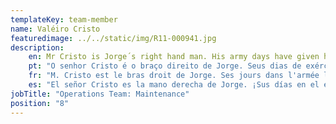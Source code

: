 ```yaml
---
templateKey: team-member
name: Valéiro Cristo
featuredimage: ../../static/img/R11-000941.jpg
description: 
    en: Mr Cristo is Jorge´s right hand man. His army days have given him great experience to tackle all our pesky maintenance jobs! Ever willing and ever cheerful, Cristo is always happy to help and will go the extra mile to try and solve the issue at hand.
    pt: "O senhor Cristo é o braço direito de Jorge. Seus dias de exército deram a ele grande experiência para lidar com todos os nossos trabalhos de manutenção incômodos! Sempre disposto e sempre alegre, Cristo está sempre feliz em ajudar e fará todo o possível para tentar resolver o problema em questão."
    fr: "M. Cristo est le bras droit de Jorge. Ses jours dans l'armée lui ont donné une grande expérience pour s'attaquer à tous nos travaux de maintenance embêtants ! Toujours disposé et toujours joyeux, Cristo est toujours heureux d'aider et fera un effort supplémentaire pour essayer de résoudre le problème en question."
    es: "El señor Cristo es la mano derecha de Jorge. ¡Sus días en el ejército le han dado una gran experiencia para abordar todos nuestros molestos trabajos de mantenimiento! Siempre dispuesto y siempre alegre, Cristo siempre está feliz de ayudar y hará un esfuerzo adicional para tratar de resolver el problema en cuestión."
jobTitle: "Operations Team: Maintenance"
position: "8"
---
```


